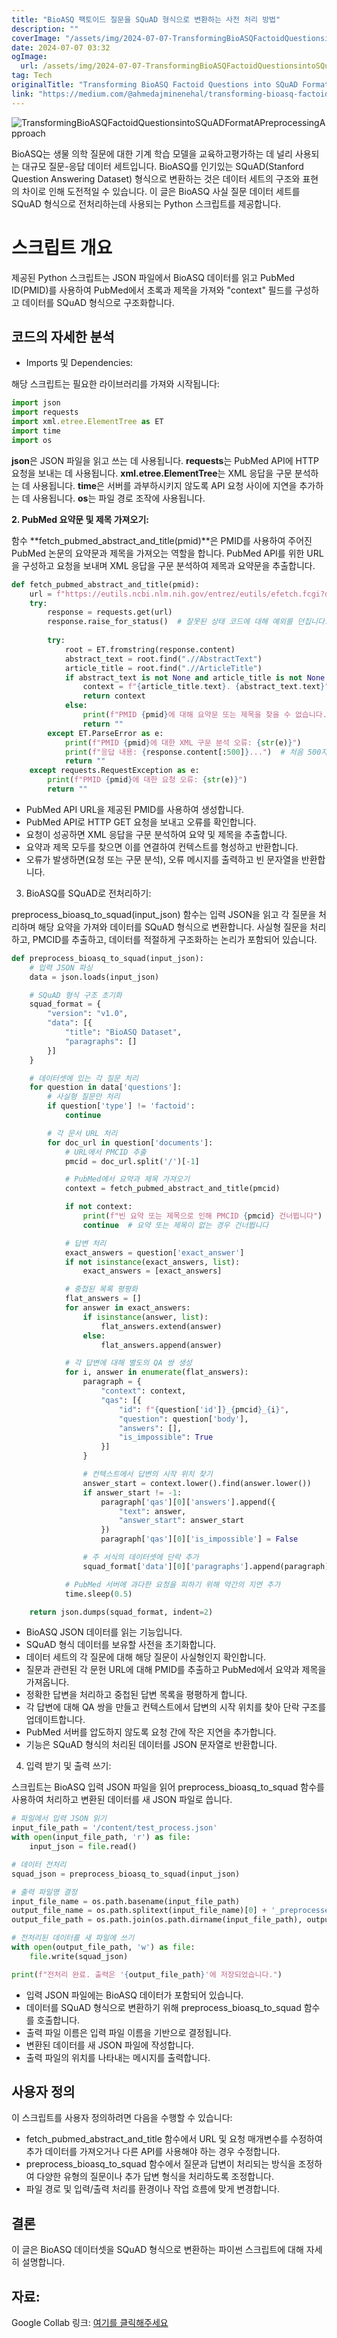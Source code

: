 ```yaml
---
title: "BioASQ 팩토이드 질문을 SQuAD 형식으로 변환하는 사전 처리 방법"
description: ""
coverImage: "/assets/img/2024-07-07-TransformingBioASQFactoidQuestionsintoSQuADFormatAPreprocessingApproach_0.png"
date: 2024-07-07 03:32
ogImage: 
  url: /assets/img/2024-07-07-TransformingBioASQFactoidQuestionsintoSQuADFormatAPreprocessingApproach_0.png
tag: Tech
originalTitle: "Transforming BioASQ Factoid Questions into SQuAD Format: A Preprocessing Approach"
link: "https://medium.com/@ahmedajminenehal/transforming-bioasq-factoid-questions-into-squad-format-a-preprocessing-approach-a43a884eeb98"
---
```



![TransformingBioASQFactoidQuestionsintoSQuADFormatAPreprocessingApproach](/assets/img/2024-07-07-TransformingBioASQFactoidQuestionsintoSQuADFormatAPreprocessingApproach_0.png)

BioASQ는 생물 의학 질문에 대한 기계 학습 모델을 교육하고평가하는 데 널리 사용되는 대규모 질문-응답 데이터 세트입니다. BioASQ를 인기있는 SQuAD(Stanford Question Answering Dataset) 형식으로 변환하는 것은 데이터 세트의 구조와 표현의 차이로 인해 도전적일 수 있습니다. 이 글은 BioASQ 사실 질문 데이터 세트를 SQuAD 형식으로 전처리하는데 사용되는 Python 스크립트를 제공합니다.

# 스크립트 개요

제공된 Python 스크립트는 JSON 파일에서 BioASQ 데이터를 읽고 PubMed ID(PMID)를 사용하여 PubMed에서 초록과 제목을 가져와 "context" 필드를 구성하고 데이터를 SQuAD 형식으로 구조화합니다.

<div class="content-ad"></div>

## 코드의 자세한 분석

- Imports 및 Dependencies:

해당 스크립트는 필요한 라이브러리를 가져와 시작됩니다:

```js
import json
import requests
import xml.etree.ElementTree as ET
import time
import os
```

<div class="content-ad"></div>

**json**은 JSON 파일을 읽고 쓰는 데 사용됩니다. **requests**는 PubMed API에 HTTP 요청을 보내는 데 사용됩니다. **xml.etree.ElementTree**는 XML 응답을 구문 분석하는 데 사용됩니다. **time**은 서버를 과부하시키지 않도록 API 요청 사이에 지연을 추가하는 데 사용됩니다. **os**는 파일 경로 조작에 사용됩니다.

**2. PubMed 요약문 및 제목 가져오기:**

함수 **fetch_pubmed_abstract_and_title(pmid)**은 PMID를 사용하여 주어진 PubMed 논문의 요약문과 제목을 가져오는 역할을 합니다. PubMed API를 위한 URL을 구성하고 요청을 보내며 XML 응답을 구문 분석하여 제목과 요약문을 추출합니다.

```python
def fetch_pubmed_abstract_and_title(pmid):
    url = f"https://eutils.ncbi.nlm.nih.gov/entrez/eutils/efetch.fcgi?db=pubmed&id={pmid}&retmode=xml"
    try:
        response = requests.get(url)
        response.raise_for_status()  # 잘못된 상태 코드에 대해 예외를 던집니다.
        
        try:
            root = ET.fromstring(response.content)
            abstract_text = root.find(".//AbstractText")
            article_title = root.find(".//ArticleTitle")
            if abstract_text is not None and article_title is not None:
                context = f"{article_title.text}. {abstract_text.text}"
                return context
            else:
                print(f"PMID {pmid}에 대해 요약문 또는 제목을 찾을 수 없습니다.")
                return ""
        except ET.ParseError as e:
            print(f"PMID {pmid}에 대한 XML 구문 분석 오류: {str(e)}")
            print(f"응답 내용: {response.content[:500]}...")  # 처음 500자 출력
            return ""
    except requests.RequestException as e:
        print(f"PMID {pmid}에 대한 요청 오류: {str(e)}")
        return ""
```

<div class="content-ad"></div>

- PubMed API URL을 제공된 PMID를 사용하여 생성합니다.
- PubMed API로 HTTP GET 요청을 보내고 오류를 확인합니다.
- 요청이 성공하면 XML 응답을 구문 분석하여 요약 및 제목을 추출합니다.
- 요약과 제목 모두를 찾으면 이를 연결하여 컨텍스트를 형성하고 반환합니다.
- 오류가 발생하면(요청 또는 구문 분석), 오류 메시지를 출력하고 빈 문자열을 반환합니다.

3. BioASQ를 SQuAD로 전처리하기:

preprocess_bioasq_to_squad(input_json) 함수는 입력 JSON을 읽고 각 질문을 처리하며 해당 요약을 가져와 데이터를 SQuAD 형식으로 변환합니다. 사실형 질문을 처리하고, PMCID를 추출하고, 데이터를 적절하게 구조화하는 논리가 포함되어 있습니다.

```python
def preprocess_bioasq_to_squad(input_json):
    # 입력 JSON 파싱
    data = json.loads(input_json)

    # SQuAD 형식 구조 초기화
    squad_format = {
        "version": "v1.0",
        "data": [{
            "title": "BioASQ Dataset",
            "paragraphs": []
        }]
    }

    # 데이터셋에 있는 각 질문 처리
    for question in data['questions']:
        # 사실형 질문만 처리
        if question['type'] != 'factoid':
            continue

        # 각 문서 URL 처리
        for doc_url in question['documents']:
            # URL에서 PMCID 추출
            pmcid = doc_url.split('/')[-1]

            # PubMed에서 요약과 제목 가져오기
            context = fetch_pubmed_abstract_and_title(pmcid)

            if not context:
                print(f"빈 요약 또는 제목으로 인해 PMCID {pmcid} 건너뜁니다")
                continue  # 요약 또는 제목이 없는 경우 건너뜁니다

            # 답변 처리
            exact_answers = question['exact_answer']
            if not isinstance(exact_answers, list):
                exact_answers = [exact_answers]

            # 중첩된 목록 평평화
            flat_answers = []
            for answer in exact_answers:
                if isinstance(answer, list):
                    flat_answers.extend(answer)
                else:
                    flat_answers.append(answer)

            # 각 답변에 대해 별도의 QA 쌍 생성
            for i, answer in enumerate(flat_answers):
                paragraph = {
                    "context": context,
                    "qas": [{
                        "id": f"{question['id']}_{pmcid}_{i}",
                        "question": question['body'],
                        "answers": [],
                        "is_impossible": True
                    }]
                }

                # 컨텍스트에서 답변의 시작 위치 찾기
                answer_start = context.lower().find(answer.lower())
                if answer_start != -1:
                    paragraph['qas'][0]['answers'].append({
                        "text": answer,
                        "answer_start": answer_start
                    })
                    paragraph['qas'][0]['is_impossible'] = False

                # 주 서식의 데이터셋에 단락 추가
                squad_format['data'][0]['paragraphs'].append(paragraph)

            # PubMed 서버에 과다한 요청을 피하기 위해 약간의 지연 추가
            time.sleep(0.5)

    return json.dumps(squad_format, indent=2)
```

<div class="content-ad"></div>

- BioASQ JSON 데이터를 읽는 기능입니다.
- SQuAD 형식 데이터를 보유할 사전을 초기화합니다.
- 데이터 세트의 각 질문에 대해 해당 질문이 사실형인지 확인합니다.
- 질문과 관련된 각 문헌 URL에 대해 PMID를 추출하고 PubMed에서 요약과 제목을 가져옵니다.
- 정확한 답변을 처리하고 중첩된 답변 목록을 평평하게 합니다.
- 각 답변에 대해 QA 쌍을 만들고 컨텍스트에서 답변의 시작 위치를 찾아 단락 구조를 업데이트합니다.
- PubMed 서버를 압도하지 않도록 요청 간에 작은 지연을 추가합니다.
- 기능은 SQuAD 형식의 처리된 데이터를 JSON 문자열로 반환합니다.

4. 입력 받기 및 출력 쓰기:

스크립트는 BioASQ 입력 JSON 파일을 읽어 preprocess_bioasq_to_squad 함수를 사용하여 처리하고 변환된 데이터를 새 JSON 파일로 씁니다.

```python
# 파일에서 입력 JSON 읽기
input_file_path = '/content/test_process.json'
with open(input_file_path, 'r') as file:
    input_json = file.read()

# 데이터 전처리
squad_json = preprocess_bioasq_to_squad(input_json)

# 출력 파일명 결정
input_file_name = os.path.basename(input_file_path)
output_file_name = os.path.splitext(input_file_name)[0] + '_preprocessed.json'
output_file_path = os.path.join(os.path.dirname(input_file_path), output_file_name)

# 전처리된 데이터를 새 파일에 쓰기
with open(output_file_path, 'w') as file:
    file.write(squad_json)

print(f"전처리 완료. 출력은 '{output_file_path}'에 저장되었습니다.")
```

<div class="content-ad"></div>

- 입력 JSON 파일에는 BioASQ 데이터가 포함되어 있습니다.
- 데이터를 SQuAD 형식으로 변환하기 위해 preprocess_bioasq_to_squad 함수를 호출합니다.
- 출력 파일 이름은 입력 파일 이름을 기반으로 결정됩니다.
- 변환된 데이터를 새 JSON 파일에 작성합니다.
- 출력 파일의 위치를 나타내는 메시지를 출력합니다.

## 사용자 정의

이 스크립트를 사용자 정의하려면 다음을 수행할 수 있습니다:

- fetch_pubmed_abstract_and_title 함수에서 URL 및 요청 매개변수를 수정하여 추가 데이터를 가져오거나 다른 API를 사용해야 하는 경우 수정합니다.
- preprocess_bioasq_to_squad 함수에서 질문과 답변이 처리되는 방식을 조정하여 다양한 유형의 질문이나 추가 답변 형식을 처리하도록 조정합니다.
- 파일 경로 및 입력/출력 처리를 환경이나 작업 흐름에 맞게 변경합니다.

<div class="content-ad"></div>

## 결론

이 글은 BioASQ 데이터셋을 SQuAD 형식으로 변환하는 파이썬 스크립트에 대해 자세히 설명합니다.

## 자료:

Google Collab 링크: [여기를 클릭해주세요](https://colab.research.google.com/drive/1ehhfsvRkAS_SKZbPbKloV3ndEXWkmVI8?usp=sharing)